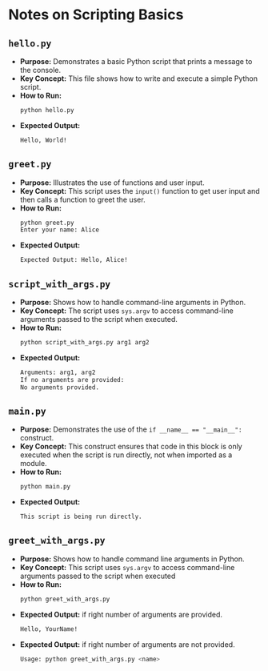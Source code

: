 # Notes on Scripting Basics

## `hello.py`
- **Purpose:** Demonstrates a basic Python script that prints a message to the console.
- **Key Concept:** This file shows how to write and execute a simple Python script.
- **How to Run:**
  ```sh
  python hello.py
- **Expected Output:**
  ```sh
  Hello, World!
## `greet.py`
- **Purpose:** Illustrates the use of functions and user input.
- **Key Concept:** This script uses the `input()` function to get user input and then calls a function to greet the user.
- **How to Run:**
  ```sh
  python greet.py
  Enter your name: Alice
- **Expected Output:**
  ```sh
  Expected Output: Hello, Alice!
## `script_with_args.py`
- **Purpose:** Shows how to handle command-line arguments in Python.
- **Key Concept:** The script uses `sys.argv` to access command-line arguments passed to the script when executed.
- **How to Run:**
  ```sh
  python script_with_args.py arg1 arg2
- **Expected Output:**
  ```sh 
  Arguments: arg1, arg2
  If no arguments are provided:
  No arguments provided.
## `main.py`
- **Purpose:** Demonstrates the use of the `if __name__ == "__main__":` construct.
- **Key Concept:** This construct ensures that code in this block is only executed when the script is run directly, not when imported as a module.
- **How to Run:**
  ```sh
  python main.py
- **Expected Output:**
  ```sh
  This script is being run directly.
## `greet_with_args.py`
- **Purpose:** Shows how to handle command line arguments in Python.
- **Key Concept:** This script uses `sys.argv` to access command-line arguments passed to the script when executed
- **How to Run:**
  ```sh
  python greet_with_args.py
- **Expected Output:** if right number of arguments are provided.
  ```sh
  Hello, YourName!
- **Expected Output:** if right number of arguments are not provided.
  ```sh
  Usage: python greet_with_args.py <name>

